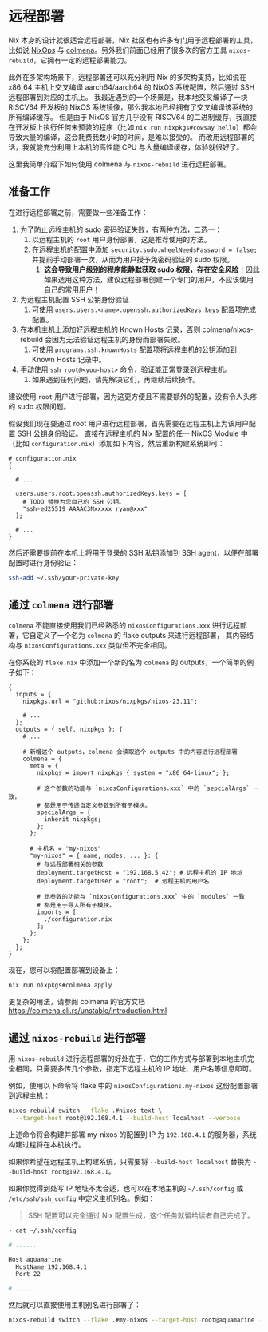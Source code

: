 # 远程部署

Nix 本身的设计就很适合远程部署，Nix 社区也有许多专门用于远程部署的工具，比如说 [NixOps](https://github.com/NixOS/nixops) 与 [colmena](https://github.com/zhaofengli/colmena)。另外我们前面已经用了很多次的官方工具 `nixos-rebuild`，它拥有一定的远程部署能力。

此外在多架构场景下，远程部署还可以充分利用 Nix 的多架构支持，比如说在 x86_64 主机上交叉编译 aarch64/aarch64 的 NixOS 系统配置，然后通过 SSH 远程部署到对应的主机上。
我最近遇到的一个场景是，我本地交叉编译了一块 RISCV64 开发板的 NixOS 系统镜像，那么我本地已经拥有了交叉编译该系统的所有编译缓存。
但是由于 NixOS 官方几乎没有 RISCV64 的二进制缓存，我直接在开发板上执行任何未预装的程序（比如 `nix run nixpkgs#cowsay hello`）都会导致大量的编译，这会耗费我数小时的时间，是难以接受的。
而改用远程部署的话，我就能充分利用上本机的高性能 CPU 与大量编译缓存，体验就很好了。

这里我简单介绍下如何使用 colmena 与 `nixos-rebuild` 进行远程部署。

## 准备工作

在进行远程部署之前，需要做一些准备工作：

1. 为了防止远程主机的 sudo 密码验证失败，有两种方法，二选一：
    1. 以远程主机的 `root` 用户身份部署，这是推荐使用的方法。
    2. 在远程主机的配置中添加 `security.sudo.wheelNeedsPassword = false;` 并提前手动部署一次，从而为用户授予免密码验证的 sudo 权限。
        1. **这会导致用户级别的程序能静默获取 sudo 权限，存在安全风险**！因此如果选用这种方法，建议远程部署创建一个专门的用户，不应该使用自己的常用用户！
2. 为远程主机配置 SSH 公钥身份验证
    1. 可使用 `users.users.<name>.openssh.authorizedKeys.keys` 配置项完成配置。
1. 在本机主机上添加好远程主机的 Known Hosts 记录，否则 colmena/nixos-rebuild 会因为无法验证远程主机的身份而部署失败。
    1. 可使用 `programs.ssh.knownHosts` 配置项将远程主机的公钥添加到 Known Hosts 记录中。
1. 手动使用 `ssh root@<you-host>` 命令，验证能正常登录到远程主机。
    1. 如果遇到任何问题，请先解决它们，再继续后续操作。

建议使用 `root` 用户进行部署，因为这更方便且不需要额外的配置，没有令人头疼的 sudo 权限问题。

假设我们现在要通过 root 用户进行远程部署，首先需要在远程主机上为该用户配置 SSH 公钥身份验证。
直接在远程主机的 Nix 配置的任一 NixOS Module 中（比如 `configuration.nix`）添加如下内容，然后重新构建系统即可：

```nix{6-9}
# configuration.nix
{

  # ...

  users.users.root.openssh.authorizedKeys.keys = [
    # TODO 替换为您自己的 SSH 公钥。
    "ssh-ed25519 AAAAC3Nxxxxx ryan@xxx"
  ];

  # ...
}
```

然后还需要提前在本机上将用于登录的 SSH 私钥添加到 SSH agent，以便在部署配置时进行身份验证：

```bash
ssh-add ~/.ssh/your-private-key
```

## 通过 `colmena` 进行部署

`colmena` 不能直接使用我们已经熟悉的 `nixosConfigurations.xxx` 进行远程部署，它自定义了一个名为 `colmena` 的 flake outputs 来进行远程部署，
其内容结构与 `nixosConfigurations.xxx` 类似但不完全相同。

在你系统的 `flake.nix` 中添加一个新的名为 `colmena` 的 outputs，一个简单的例子如下：

```nix{11-34}
{
  inputs = {
    nixpkgs.url = "github:nixos/nixpkgs/nixos-23.11";

    # ...
  };
  outputs = { self, nixpkgs }: {
    # ...

    # 新增这个 outputs，colmena 会读取这个 outputs 中的内容进行远程部署
    colmena = {
      meta = {
        nixpkgs = import nixpkgs { system = "x86_64-linux"; };

        # 这个参数的功能与 `nixosConfigurations.xxx` 中的 `sepcialArgs` 一致，
        # 都是用于传递自定义参数到所有子模块。
        specialArgs = {
          inherit nixpkgs;
        };
      };

      # 主机名 = "my-nixos"
      "my-nixos" = { name, nodes, ... }: {
        # 与远程部署相关的参数
        deployment.targetHost = "192.168.5.42"; # 远程主机的 IP 地址
        deployment.targetUser = "root";  # 远程主机的用户名

        # 此参数的功能与 `nixosConfigurations.xxx` 中的 `modules` 一致
        # 都是用于导入所有子模块。
        imports = [
          ./configuration.nix
        ];
      };
    };
  };
}
```

现在，您可以将配置部署到设备上：

```bash
nix run nixpkgs#colmena apply 
```

更复杂的用法，请参阅 colmena 的官方文档 <https://colmena.cli.rs/unstable/introduction.html>

## 通过 `nixos-rebuild` 进行部署

用 `nixos-rebuild` 进行远程部署的好处在于，它的工作方式与部署到本地主机完全相同，只需要多传几个参数，指定下远程主机的 IP 地址、用户名等信息即可。

例如，使用以下命令将 flake 中的 `nixosConfigurations.my-nixos` 这份配置部署到远程主机：

```bash
nixos-rebuild switch --flake .#nixos-text \
  --target-host root@192.168.4.1 --build-host localhost --verbose
```

上述命令将会构建并部署 my-nixos 的配置到 IP 为 `192.168.4.1` 的服务器，系统构建过程将在本机执行。

如果你希望在远程主机上构建系统，只需要将 `--build-host localhost` 替换为 `--build-host root@192.168.4.1`。

如果你觉得到处写 IP 地址不太合适，也可以在本地主机的 `~/.ssh/config` 或 `/etc/ssh/ssh_config` 中定义主机别名。例如：

> SSH 配置可以完全通过 Nix 配置生成，这个任务就留给读者自己完成了。

```bash
› cat ~/.ssh/config

# ......

Host aquamarine
  HostName 192.168.4.1
  Port 22

# ......
```

然后就可以直接使用主机别名进行部署了：

```bash
nixos-rebuild switch --flake .#my-nixos --target-host root@aquamarine --build-host root@aquamarine --verbose
```


